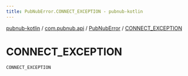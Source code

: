 ```yaml
---
title: PubNubError.CONNECT_EXCEPTION - pubnub-kotlin
---
```


[pubnub-kotlin](../../index.html) / [com.pubnub.api](../index.html) / [PubNubError](index.html) / [CONNECT_EXCEPTION](./-c-o-n-n-e-c-t_-e-x-c-e-p-t-i-o-n.html)

# CONNECT_EXCEPTION

`CONNECT_EXCEPTION`